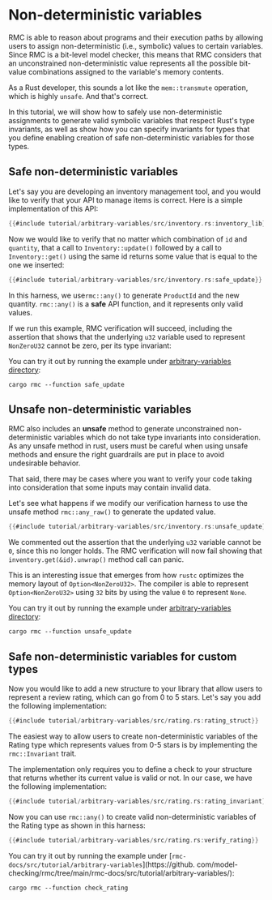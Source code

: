 # Non-deterministic variables

RMC is able to reason about programs and their execution paths by allowing users to assign
non-deterministic (i.e., symbolic) values to  certain variables. Since RMC is a bit-level model checker, this means
that RMC considers that an unconstrained non-deterministic value represents all the possible bit-value combinations
assigned to the variable's memory contents.

As a Rust developer, this sounds a lot like the `mem::transmute` operation, which is highly `unsafe`. And that's correct.

In this tutorial, we will show how to safely use non-deterministic assignments to generate valid symbolic variables
that respect Rust's type invariants, as well as show how you can specify invariants for types that you define enabling
creation of safe non-deterministic variables for those types.

## Safe non-deterministic variables

Let's say you are developing an inventory management tool, and you would like to verify that your API to manage
items is correct. Here is a simple implementation of this API:

```rust
{{#include tutorial/arbitrary-variables/src/inventory.rs:inventory_lib}}
```

Now we would like to verify that no matter which combination of `id` and `quantity`, that a call to
`Inventory::update()` followed by a call to `Inventory::get()` using the same id returns some value that is equal to
the one we inserted:

```rust
{{#include tutorial/arbitrary-variables/src/inventory.rs:safe_update}}
```

In this harness, we use`rmc::any()` to generate `ProductId` and the new quantity. `rmc::any()` is a **safe** API function,
and it represents only valid values.

If we run this example, RMC verification will succeed, including the assertion that shows that the underlying
`u32` variable  used to represent `NonZeroU32` cannot be zero, per its type invariant:

You can try it out by running the example under
[arbitrary-variables directory](https://github.com/model-checking/rmc/tree/main/rmc-docs/src/tutorial/arbitrary-variables/):

```
cargo rmc --function safe_update
```

## Unsafe non-deterministic variables

RMC also includes an **unsafe** method to generate unconstrained non-deterministic variables which do not take type invariants into consideration.
As any unsafe method in rust, users must be careful when using unsafe methods and ensure the right guardrails are
put in place to avoid undesirable behavior.

That said, there may be cases where you want to verify your code taking into consideration that some inputs may
contain invalid data.

Let's see what happens if we modify our verification harness to use the unsafe method `rmc::any_raw()` to generate
the updated value.

```rust
{{#include tutorial/arbitrary-variables/src/inventory.rs:unsafe_update}}
```

We commented out the assertion that the underlying `u32` variable cannot be `0`, since this no longer holds. The RMC
verification will now fail showing that `inventory.get(&id).unwrap()` method call can panic.

This is an interesting issue that emerges from how `rustc` optimizes the memory layout of `Option<NonZeroU32>`. The
compiler is able to represent `Option<NonZeroU32>` using `32` bits by using the value `0` to represent `None`.

You can try it out by running the example under
[arbitrary-variables directory](https://github.com/model-checking/rmc/tree/main/rmc-docs/src/tutorial/arbitrary-variables/):

```
cargo rmc --function unsafe_update
```

## Safe non-deterministic variables for custom types

Now you would like to add a new structure to your library that allow users to represent a review rating, which can
go from 0 to 5 stars. Let's say you add the following implementation:

```rust
{{#include tutorial/arbitrary-variables/src/rating.rs:rating_struct}}
```

The easiest way to allow users to create non-deterministic variables of the Rating type which represents values from
0-5 stars is by implementing the `rmc::Invariant` trait.

The implementation only requires you to define a check to your structure that returns whether its current value is
valid or not. In our case, we have the following implementation:

```rust
{{#include tutorial/arbitrary-variables/src/rating.rs:rating_invariant}}
```

Now you can use `rmc::any()` to create valid non-deterministic variables of the Rating type as shown in this harness:

```rust
{{#include tutorial/arbitrary-variables/src/rating.rs:verify_rating}}
```

You can try it out by running the example under
[`rmc-docs/src/tutorial/arbitrary-variables`](https://github.
com/model-checking/rmc/tree/main/rmc-docs/src/tutorial/arbitrary-variables/):

```
cargo rmc --function check_rating
```

